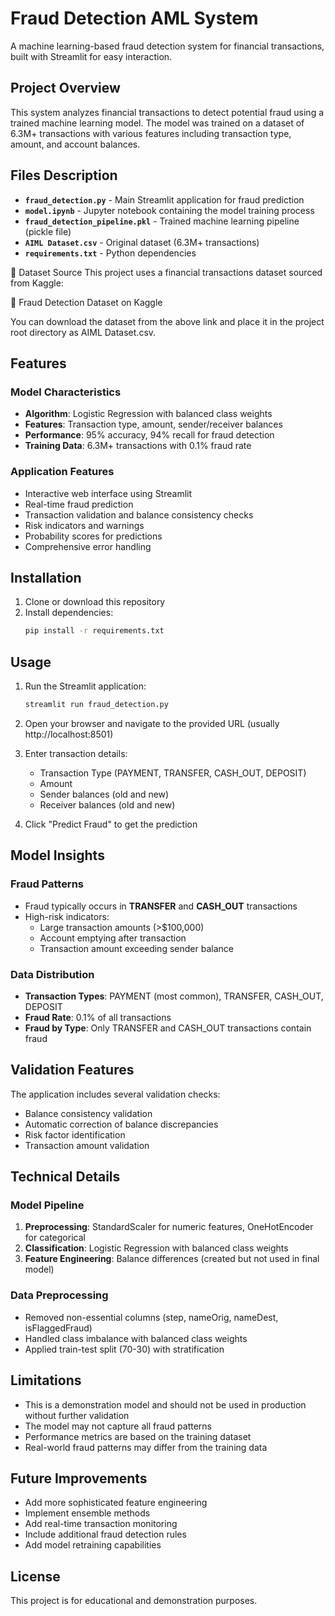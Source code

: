 # Fraud Detection AML System

A machine learning-based fraud detection system for financial transactions, built with Streamlit for easy interaction.

## Project Overview

This system analyzes financial transactions to detect potential fraud using a trained machine learning model. The model was trained on a dataset of 6.3M+ transactions with various features including transaction type, amount, and account balances.

## Files Description

- **`fraud_detection.py`** - Main Streamlit application for fraud prediction
- **`model.ipynb`** - Jupyter notebook containing the model training process
- **`fraud_detection_pipeline.pkl`** - Trained machine learning pipeline (pickle file)
- **`AIML Dataset.csv`** - Original dataset (6.3M+ transactions)
- **`requirements.txt`** - Python dependencies

📂 Dataset Source
This project uses a financial transactions dataset sourced from Kaggle:

🔗 Fraud Detection Dataset on Kaggle

You can download the dataset from the above link and place it in the project root directory as AIML Dataset.csv.

## Features

### Model Characteristics
- **Algorithm**: Logistic Regression with balanced class weights
- **Features**: Transaction type, amount, sender/receiver balances
- **Performance**: 95% accuracy, 94% recall for fraud detection
- **Training Data**: 6.3M+ transactions with 0.1% fraud rate

### Application Features
- Interactive web interface using Streamlit
- Real-time fraud prediction
- Transaction validation and balance consistency checks
- Risk indicators and warnings
- Probability scores for predictions
- Comprehensive error handling

## Installation

1. Clone or download this repository
2. Install dependencies:
   ```bash
   pip install -r requirements.txt
   ```

## Usage

1. Run the Streamlit application:
   ```bash
   streamlit run fraud_detection.py
   ```

2. Open your browser and navigate to the provided URL (usually http://localhost:8501)

3. Enter transaction details:
   - Transaction Type (PAYMENT, TRANSFER, CASH_OUT, DEPOSIT)
   - Amount
   - Sender balances (old and new)
   - Receiver balances (old and new)

4. Click "Predict Fraud" to get the prediction

## Model Insights

### Fraud Patterns
- Fraud typically occurs in **TRANSFER** and **CASH_OUT** transactions
- High-risk indicators:
  - Large transaction amounts (>$100,000)
  - Account emptying after transaction
  - Transaction amount exceeding sender balance

### Data Distribution
- **Transaction Types**: PAYMENT (most common), TRANSFER, CASH_OUT, DEPOSIT
- **Fraud Rate**: 0.1% of all transactions
- **Fraud by Type**: Only TRANSFER and CASH_OUT transactions contain fraud

## Validation Features

The application includes several validation checks:
- Balance consistency validation
- Automatic correction of balance discrepancies
- Risk factor identification
- Transaction amount validation

## Technical Details

### Model Pipeline
1. **Preprocessing**: StandardScaler for numeric features, OneHotEncoder for categorical
2. **Classification**: Logistic Regression with balanced class weights
3. **Feature Engineering**: Balance differences (created but not used in final model)

### Data Preprocessing
- Removed non-essential columns (step, nameOrig, nameDest, isFlaggedFraud)
- Handled class imbalance with balanced class weights
- Applied train-test split (70-30) with stratification

## Limitations

- This is a demonstration model and should not be used in production without further validation
- The model may not capture all fraud patterns
- Performance metrics are based on the training dataset
- Real-world fraud patterns may differ from the training data

## Future Improvements

- Add more sophisticated feature engineering
- Implement ensemble methods
- Add real-time transaction monitoring
- Include additional fraud detection rules
- Add model retraining capabilities

## License

This project is for educational and demonstration purposes. 
